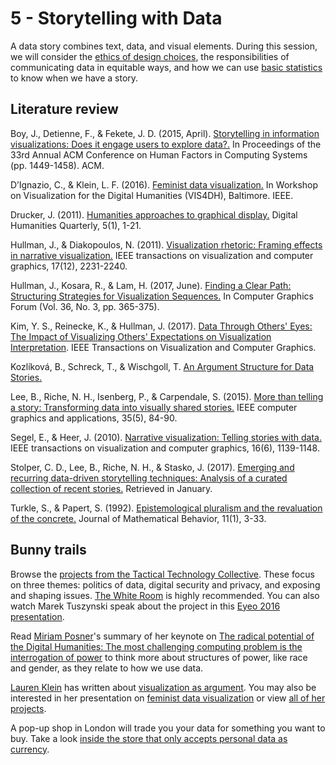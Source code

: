 # 5 - Storytelling with Data #

A data story combines text, data, and visual elements. During this session, we will consider the [ethics of design choices](https://pinboard.in/u:tlricherson/t:ethics), the responsibilities of communicating data in equitable ways, and how we can use [basic statistics](https://pinboard.in/u:tlricherson/t:statistics) to know when we have a story.



## Literature review ##
Boy, J., Detienne, F., & Fekete, J. D. (2015, April). [Storytelling in information visualizations: Does it engage users to explore data?.](http://www.cs.tufts.edu/comp/250VIS/papers/CHI2015-Storytelling.pdf) In Proceedings of the 33rd Annual ACM Conference on Human Factors in Computing Systems (pp. 1449-1458). ACM. 

D’Ignazio, C., & Klein, L. F. (2016). [Feminist data visualization.](http://vis4dh.dbvis.de/papers/Feminist%20Data%20Visualization.pdf) In Workshop on Visualization for the Digital Humanities (VIS4DH), Baltimore. IEEE.

Drucker, J. (2011). [Humanities approaches to graphical display.](http://www.digitalhumanities.org/dhq/vol/5/1/000091/000091.html) Digital Humanities Quarterly, 5(1), 1-21.

Hullman, J., & Diakopoulos, N. (2011). [Visualization rhetoric: Framing effects in narrative visualization.](http://faculty.washington.edu/jhullman/vis_rhetoric.pdf) IEEE transactions on visualization and computer graphics, 17(12), 2231-2240.

Hullman, J., Kosara, R., & Lam, H. (2017, June). [Finding a Clear Path: Structuring Strategies for Visualization Sequences.](https://research.tableau.com/sites/default/files/Hullman-EuroVis-2017.pdf) In Computer Graphics Forum (Vol. 36, No. 3, pp. 365-375).

Kim, Y. S., Reinecke, K., & Hullman, J. (2017). [Data Through Others' Eyes: The Impact of Visualizing Others' Expectations on Visualization Interpretation](http://faculty.washington.edu/jhullman/VIS17_Expectations_SocialVis.pdf). IEEE Transactions on Visualization and Computer Graphics.

Kozlíková, B., Schreck, T., & Wischgoll, T. [An Argument Structure for Data Stories.](https://research.tableau.com/sites/default/files/Kosara-EuroVis-2017.pdf)

Lee, B., Riche, N. H., Isenberg, P., & Carpendale, S. (2015). [More than telling a story: Transforming data into visually shared stories.](https://hal.inria.fr/hal-01158445/document) IEEE computer graphics and applications, 35(5), 84-90.

Segel, E., & Heer, J. (2010). [Narrative visualization: Telling stories with data.](https://egerber.mech.northwestern.edu/wp-content/uploads/2015/02/Narrative_Visualization.pdf) IEEE transactions on visualization and computer graphics, 16(6), 1139-1148.

Stolper, C. D., Lee, B., Riche, N. H., & Stasko, J. (2017). [Emerging and recurring data-driven storytelling techniques: Analysis of a curated collection of recent stories.](https://www.microsoft.com/en-us/research/wp-content/uploads/2016/04/MSR-TR-2016-14-Storytelling-Techniques.pdf) Retrieved in January.

Turkle, S., & Papert, S. (1992). [Epistemological pluralism and the revaluation of the concrete.](http://web.mit.edu/sturkle/www/pdfsforstwebpage/ST_Epistemo%20Pluralism.pdf) Journal of Mathematical Behavior, 11(1), 3-33.

## Bunny trails ##
Browse the [projects from the Tactical Technology Collective](https://tacticaltech.org/projects/all). These focus on three themes: politics of data, digital security and privacy, and exposing and shaping issues. [The White Room](https://tacticaltech.org/WhiteRoom) is highly recommended. You can also watch Marek Tuszynski speak about the project in this [Eyeo 2016 presentation](https://vimeo.com/178236532).

Read [Miriam Posner](https://twitter.com/miriamkp)'s summary of her keynote on [The radical potential of the Digital Humanities: The most challenging computing problem is the interrogation of power](http://blogs.lse.ac.uk/impactofsocialsciences/2015/08/12/the-radical-unrealized-potential-of-digital-humanities/) to think more about structures of power, like race and gender, as they relate to how we use data.

[Lauren Klein](https://twitter.com/laurenfklein) has written about [visualization as argument](http://lklein.com/2014/12/visualization-as-argument/). You may also be interested in her presentation on [feminist data visualization](http://www.northeastern.edu/nulab/lauren-klein-feminist-data-visualization/) or view [all of her projects](http://dhlab.lmc.gatech.edu/projects/).

A pop-up shop in London will trade you your data for something you want to buy. Take a look [inside the store that only accepts personal data as currency](https://www.engadget.com/2017/09/07/data-dollar-store-london-ben-eine/).
